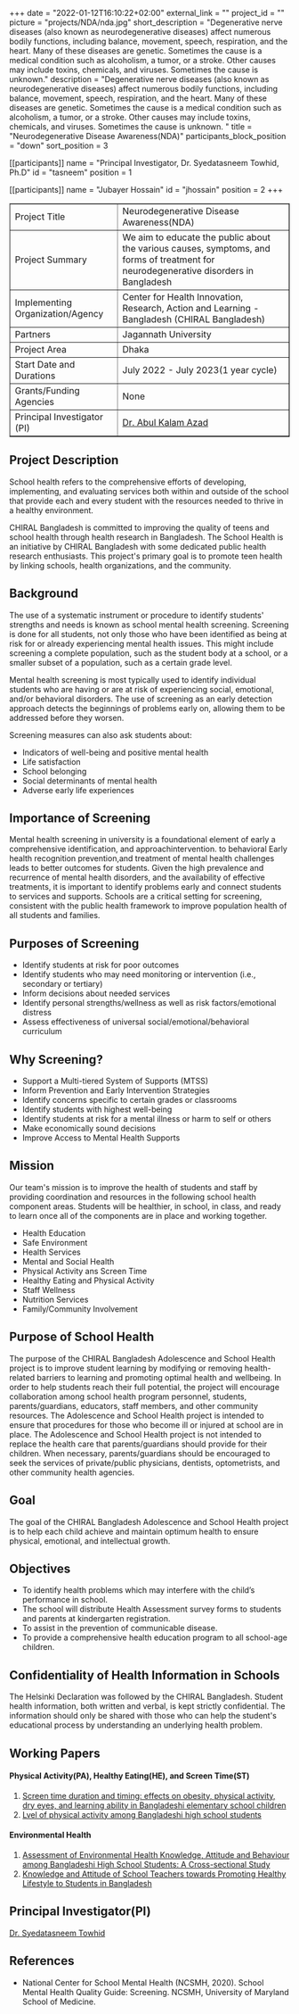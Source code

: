 +++
date = "2022-01-12T16:10:22+02:00"
external_link = ""
project_id = ""
picture = "projects/NDA/nda.jpg"
short_description = "Degenerative nerve diseases (also known as neurodegenerative diseases) affect numerous bodily functions, including balance, movement, speech, respiration, and the heart. Many of these diseases are genetic. Sometimes the cause is a medical condition such as alcoholism, a tumor, or a stroke. Other causes may include toxins, chemicals, and viruses. Sometimes the cause is unknown."
description = "Degenerative nerve diseases (also known as neurodegenerative diseases) affect numerous bodily functions, including balance, movement, speech, respiration, and the heart. Many of these diseases are genetic. Sometimes the cause is a medical condition such as alcoholism, a tumor, or a stroke. Other causes may include toxins, chemicals, and viruses. Sometimes the cause is unknown. "
title = "Neurodegenerative Disease Awareness(NDA)"
participants_block_position = "down"
sort_position = 3

[[participants]]
  name = "Principal Investigator, Dr. Syedatasneem Towhid, Ph.D"
  id = "tasneem"
  position = 1

[[participants]]
  name = "Jubayer Hossain"
  id = "jhossain"
  position = 2
+++

<table border = "1">
        <tr>
           <td>Project Title</td>
           <td>Neurodegenerative Disease Awareness(NDA)</td>
        </tr>
        <tr>
           <td>Project Summary</td>
           <td>We aim to educate the public about the various causes, symptoms, and forms of treatment for neurodegenerative disorders in Bangladesh</td>
        </tr>
        <tr>
           <td>Implementing Organization/Agency</td>
           <td>Center for Health Innovation, Research, Action and Learning - Bangladesh (CHIRAL Bangladesh)</td>
        </tr>
         <tr>
           <td>Partners</td>
           <td>Jagannath University</td>
        </tr>
          <tr>
           <td>Project Area</td>
           <td>Dhaka</td>
        </tr>
        <tr>
           <td>Start Date and Durations</td>
           <td>July 2022 - July 2023(1 year cycle)</td>
        </tr>
         <tr>
           <td>Grants/Funding Agencies</td>
           <td>None</td>
        </tr>
        <tr>
           <td>Principal Investigator (PI) </td>
           <td><a href = "#"> Dr. Abul Kalam Azad </a></td>
        </tr>
 </table>

## Project Description
School health refers to the comprehensive efforts of developing, implementing, and evaluating services both within and outside of the school that provide each and every student with the resources needed to thrive in a healthy environment.

CHIRAL Bangladesh is committed to improving the quality of teens and school health through health research in Bangladesh. The School Health is an initiative by CHIRAL Bangladesh with some dedicated public health research enthusiasts. This project's primary goal is to promote teen health by linking schools, health organizations, and the community.

## Background
The use of a systematic instrument or procedure to identify students' strengths and needs is known as school mental health screening. Screening is done for all students, not only those who have been identified as being at risk for or already experiencing mental health issues. This might include screening a complete population, such as the student body at a school, or a smaller subset of a population, such as a certain grade level.

Mental health screening is most typically used to identify individual students who are having or are at risk of experiencing social, emotional, and/or behavioral disorders. The use of screening as an early detection approach detects the beginnings of problems early on, allowing them to be addressed before they worsen.

Screening measures can also ask students about:
- Indicators of well-being and positive mental health
- Life satisfaction
- School belonging
- Social determinants of mental health
- Adverse early life experiences

## Importance of Screening
Mental health screening in university is a foundational element
of early a comprehensive identification, and approachintervention. to behavioral Early health recognition prevention,and treatment of mental health challenges leads to better outcomes for students. Given the high prevalence and recurrence of mental health disorders, and the availability of effective treatments, it is important to identify problems early and connect students to services and supports. Schools are a critical setting for screening, consistent with the public health framework to improve population health of all students and families.

## Purposes of Screening
-  Identify students at risk for poor outcomes
-  Identify students who may need monitoring or intervention (i.e., secondary or tertiary)
- Inform decisions about needed services
- Identify personal strengths/wellness as well as risk factors/emotional distress
-  Assess effectiveness of universal social/emotional/behavioral curriculum

## Why Screening?
- Support a Multi-tiered System of Supports (MTSS)
- Inform Prevention and Early Intervention Strategies
- Identify concerns specific to certain grades or classrooms
- Identify students with highest well-being
- Identify students at risk for a mental illness or harm to self or others
- Make economically sound decisions
- Improve Access to Mental Health Supports

## Mission
Our team's mission is to improve the health of students and staff by providing coordination and resources in the following school health component areas. Students will be healthier, in school, in class, and ready to learn once all of the components are in place and working together.
- Health Education
- Safe Environment
- Health Services
- Mental and Social Health
- Physical Activity ans Screen Time
- Healthy Eating and Physical Activity
- Staff Wellness
- Nutrition Services
- Family/Community Involvement

## Purpose of School Health
The purpose of the CHIRAL Bangladesh Adolescence and School Health project is to improve student learning by modifying or removing health-related barriers to learning and promoting optimal health and wellbeing. In order to help students reach their full potential, the project will encourage collaboration among school health program personnel, students, parents/guardians, educators, staff members, and other community resources. The Adolescence and School Health project is intended to ensure that procedures for those who become ill or injured at school are in place. The Adolescence and School Health project is not intended to replace the health care that parents/guardians should provide for their children. When necessary, parents/guardians should be encouraged to seek the services of private/public physicians, dentists, optometrists, and other community health agencies.

## Goal
The goal of the CHIRAL Bangladesh Adolescence and School Health project is to help each child achieve and maintain optimum health to ensure physical, emotional, and intellectual growth.

## Objectives
- To identify health problems which may interfere with the child’s performance in school.
- The school will distribute Health Assessment survey forms to students and parents at kindergarten registration.
- To assist in the prevention of communicable disease.
- To provide a comprehensive health education program to all school-age children.


## Confidentiality of Health Information in Schools
The Helsinki Declaration was followed by the CHIRAL Bangladesh. Student health information, both written and verbal, is kept strictly confidential. The information should only be shared with those who can help the student's educational process by understanding an underlying health problem.



## Working Papers
#### Physical Activity(PA), Healthy Eating(HE), and Screen Time(ST)
1. [Screen time duration and timing: effects on obesity, physical activity, dry eyes, and learning ability in Bangladeshi elementary school children](#)
2. [Lvel of physical activity among Bangladeshi high school students](#)

#### Environmental Health
1. [Assessment of Environmental Health Knowledge, Attitude and Behaviour among Bangladeshi High School Students: A Cross-sectional Study](#)
2. [Knowledge and Attitude of School Teachers towards Promoting Healthy Lifestyle to Students in Bangladesh](#)

## Principal Investigator(PI)
[Dr. Syedatasneem Towhid](https://chiralbd.netlify.app/member/syedatasneem_towhid/)

## References 
- National Center for School Mental Health (NCSMH, 2020). School Mental Health Quality Guide:
Screening. NCSMH, University of Maryland School of Medicine.




